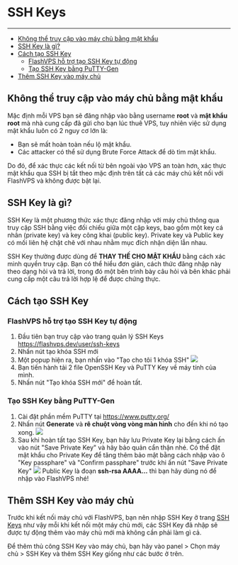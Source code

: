 # SSH Keys

---

<!-- TOC -->

- [Không thể truy cập vào máy chủ bằng mật khẩu](#không-thể-truy-cập-vào-máy-chủ-bằng-mật-khẩu)
- [SSH Key là gì?](#ssh-key-là-gì)
- [Cách tạo SSH Key](#cách-tạo-ssh-key)
  - [FlashVPS hỗ trợ tạo SSH Key tự động](#flashvps-hỗ-trợ-tạo-ssh-key-tự-động)
  - [Tạo SSH Key bằng PuTTY-Gen](#tạo-ssh-key-bằng-putty-gen)
- [Thêm SSH Key vào máy chủ](#thêm-ssh-key-vào-máy-chủ)

<!-- /TOC -->

<a id="markdown-không-thể-truy-cập-vào-máy-chủ-bằng-mật-khẩu" name="không-thể-truy-cập-vào-máy-chủ-bằng-mật-khẩu"></a>
## Không thể truy cập vào máy chủ bằng mật khẩu

Mặc định mỗi VPS bạn sẽ đăng nhập vào bằng username **root** và **mật khẩu root** mà nhà cung cấp đã gửi cho bạn lúc thuê VPS, tuy nhiên việc sử dụng mật khẩu luôn có 2 nguy cơ lớn là:

- Bạn sẽ mất hoàn toàn nếu lộ mật khẩu.
- Các attacker có thể sử dụng Brute Force Attack để dò tìm mật khẩu.

Do đó, để xác thực các kết nối từ bên ngoài vào VPS an toàn hơn, xác thực mật khẩu qua SSH bị tắt theo mặc định trên tất cả các máy chủ kết nối với FlashVPS và không được bật lại.

<a id="markdown-ssh-key-là-gì" name="ssh-key-là-gì"></a>
## SSH Key là gì?

SSH Key là một phương thức xác thực đăng nhập với máy chủ thông qua truy cập SSH bằng việc đối chiếu giữa một cặp keys, bao gồm một key cá nhân (private key) và key công khai (public key). Private key và Public key có mối liên hệ chặt chẽ với nhau nhằm mục đích nhận diện lẫn nhau.

SSH Key thường được dùng để **THAY THẾ CHO MẬT KHẨU** bằng cách xác minh quyền truy cập. Bạn có thể hiểu đơn giản, cách thức đăng nhập này theo dạng hỏi và trả lời, trong đó một bên trình bày câu hỏi và bên khác phải cung cấp một câu trả lời hợp lệ để được chứng thực.

<a id="markdown-cách-tạo-ssh-key" name="cách-tạo-ssh-key"></a>
## Cách tạo SSH Key

<a id="markdown-flashvps-hỗ-trợ-tạo-ssh-key-tự-động" name="flashvps-hỗ-trợ-tạo-ssh-key-tự-động"></a>
### FlashVPS hỗ trợ tạo SSH Key tự động

1. Đầu tiên bạn truy cập vào trang quản lý SSH Keys https://flashvps.dev/user/ssh-keys
2. Nhấn nút tạo khóa SSH mới
3. Một popup hiện ra, bạn nhấn vào "Tạo cho tôi 1 khóa SSH"
   ![](/vendor/docs/images/ssh-key01.png)
4. Bạn tiến hành tải 2 file OpenSSH Key và PuTTY Key về máy tính của mình.
5. Nhấn nút "Tạo khóa SSH mới" để hoàn tất.

<a id="markdown-tạo-ssh-key-bằng-putty-gen" name="tạo-ssh-key-bằng-putty-gen"></a>
### Tạo SSH Key bằng PuTTY-Gen

1. Cài đặt phần mềm PuTTY tại https://www.putty.org/
2. Nhấn nút **Generate** và **rê chuột vòng vòng màn hình** cho đến khi nó tạo xong.
   ![](/vendor/docs/images/puttygen-generate.jpg)
3. Sau khi hoàn tất tạo SSH Key, bạn hãy lưu Private Key lại bằng cách ấn vào nút "Save Private Key" và hãy bảo quản cẩn thận nhé. Có thể đặt mật khẩu cho Private Key để tăng thêm bảo mật bằng cách nhập vào ô "Key passphare" và "Confirm passphare" trước khi ấn nút "Save Private Key"
   ![](/vendor/docs/images/puttygen-aftergenerator.jpg)
   Public Key là đoạn **ssh-rsa AAAA...** thì bạn hãy dùng nó để nhập vào FlashVPS nhé!

<a id="markdown-thêm-ssh-key-vào-máy-chủ" name="thêm-ssh-key-vào-máy-chủ"></a>
## Thêm SSH Key vào máy chủ

Trước khi kết nối máy chủ với FlashVPS, bạn nên nhập SSH Key ở trang [SSH Keys](https://flashvps.dev/user/ssh-keyshttps:/) như vậy mỗi khi kết nối một máy chủ mới, các SSH Key đã nhập sẽ được tự động thêm vào máy chủ mới mà không cần phải làm gì cả.

Để thêm thủ công SSH Key vào máy chủ, bạn hãy vào panel > Chọn máy chủ > SSH Key và thêm SSH Key giống như các bước ở trên.
